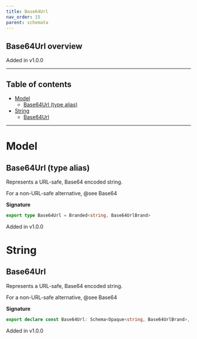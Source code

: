 ```yaml
---
title: Base64Url
nav_order: 15
parent: schemata
---
```


## Base64Url overview

Added in v1.0.0

---

<h2 class="text-delta">Table of contents</h2>

- [Model](#model)
  - [Base64Url (type alias)](#base64url-type-alias)
- [String](#string)
  - [Base64Url](#base64url)

---

# Model

## Base64Url (type alias)

Represents a URL-safe, Base64 encoded string.

For a non-URL-safe alternative, @see Base64

**Signature**

```ts
export type Base64Url = Branded<string, Base64UrlBrand>
```

Added in v1.0.0

# String

## Base64Url

Represents a URL-safe, Base64 encoded string.

For a non-URL-safe alternative, @see Base64

**Signature**

```ts
export declare const Base64Url: Schema<Opaque<string, Base64UrlBrand>, Opaque<string, Base64UrlBrand>>
```

Added in v1.0.0
